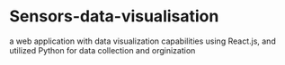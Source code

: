 # Sensors-data-visualisation
 a web  application with data visualization capabilities using React.js, and utilized Python for data  collection and orginization
